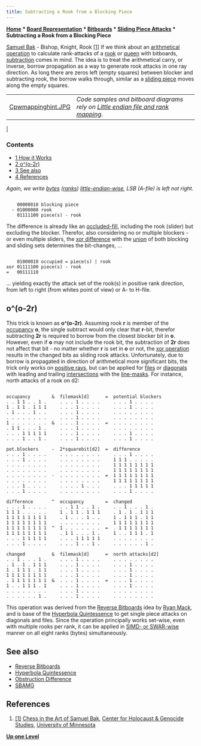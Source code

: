 ```yaml
---
title: Subtracting a Rook from a Blocking Piece
---
```

**[Home](Home "Home") \* [Board Representation](Board_Representation "Board Representation") \* [Bitboards](Bitboards "Bitboards") \* [Sliding Piece Attacks](Sliding_Piece_Attacks "Sliding Piece Attacks") \* Subtracting a Rook from a Blocking Piece**



 [](http://chgs.elevator.umn.edu/asset/viewAsset/57f3b6787d58ae5f74bf8ba9#57f3b6d77d58ae5574bf8bb6) [Samuel Bak](Category:Samuel_Bak "Category:Samuel Bak") - Bishop, Knight, Rook <a id="cite-note-1" href="#cite-ref-1">[1]</a> 
If we think about an [arithmetical operation](General_Setwise_Operations#ArithmeticalOperations "General Setwise Operations") to calculate rank-attacks of a [rook](Rook "Rook") or [queen](Queen "Queen") with bitboards, [subtraction](General_Setwise_Operations#Subtraction "General Setwise Operations") comes in mind. The idea is to treat the arithmetical carry, or inverse, borrow propagation as a way to generate rook attacks in one ray direction. As long there are zeros left (empty squares) between blocker and subtracting rook, the borrow walks through, similar as a [sliding piece](Sliding_Pieces "Sliding Pieces") moves along the empty squares.





|  |  |
| --- | --- |
| [Cpwmappinghint.JPG](Square_Mapping_Considerations "Square Mapping Considerations")  | *Code samples and bitboard diagrams rely on [Little endian file and rank mapping](Square_Mapping_Considerations#LittleEndianRankFileMapping "Square Mapping Considerations")*.
 |


### Contents


* [1 How it Works](#how-it-works)
* [2 o^(o-2r)](#o.5e.28o-2r.29)
* [3 See also](#see-also)
* [4 References](#references)






*Again, we write [bytes](Byte "Byte") ([ranks](Ranks "Ranks")) [little-endian-wise](Square_Mapping_Considerations#LittleEndianRankFileMapping "Square Mapping Considerations"), LSB (A-file) is left not right.*




```

    00000010 blocking piece
  - 01000000 rook
    01111100 piece(s) - rook

```

The difference is already like an [occluded-fill](Dumb7Fill "Dumb7Fill"), including the rook (slider) but excluding the blocker. Therefor, also considering no or multiple blockers - or even multiple sliders, the [xor difference](General_Setwise_Operations#ExclusiveOr "General Setwise Operations") with the [union](General_Setwise_Operations#Union "General Setwise Operations") of both blocking and sliding sets determines the bit-changes, ...




```

    01000010 occupied = piece(s) | rook
xor 01111100 piece(s) - rook
=   00111110

```

... yielding exactly the attack set of the rook(s) in positive rank direction, from left to right (from whites point of view) or A- to H-file.




## o^(o-2r)


This trick is known as **o^(o-2r)**. Assuming rook **r** is member of the [occupancy](Occupancy "Occupancy") **o**, the single subtract would only clear that **r**-bit, therefor subtracting **2r** is required to borrow from the closest blocker bit in **o**. However, even if **o** may not include the rook bit, the subtraction of **2r** does not affect that bit - no matter whether **r** is set in **o** or not, the [xor operation](General_Setwise_Operations#ExclusiveOr "General Setwise Operations") results in the changed bits as sliding rook attacks. Unfortunately, due to borrow is propagated in direction of arithmetical more significant bits, the trick only works on [positive rays](On_an_empty_Board#PositiveRays "On an empty Board"), but can be applied for [files](Files "Files") or [diagonals](Diagonals "Diagonals") with leading and trailing [intersections](General_Setwise_Operations#Intersection "General Setwise Operations") with the [line-masks](On_an_empty_Board#LineAttacks "On an empty Board"). For instance, north attacks of a rook on d2:




```

occupancy        &  filemask[d]      =  potential blockers
. . 1 1 . . 1 .     . . . 1 . . . .     . . . 1 . . . .
1 . 1 1 . 1 1 1     . . . 1 . . . .     . . . 1 . . . .
. 1 . . . 1 . .     . . . 1 . . . .     . . . . . . . .
. . . . . . . .     . . . 1 . . . .     . . . . . . . .
1 . . . . . . .  &  . . . 1 . . . .  =  . . . . . . . .
. 1 1 . . . 1 .     . . . 1 . . . .     . . . . . . . .
. . . 1 1 1 1 1     . . . 1 . . . .     . . . 1 . . . .
. . . 1 . . 1 .     . . . 1 . . . .     . . . 1 . . . .

pot.blockers     -  2*squarebit[d2]  =  difference
. . . 1 . . . .     . . . . . . . .     . . . 1 . . . .
. . . 1 . . . .     . . . . . . . .     1 1 1 . . . . .
. . . . . . . .     . . . . . . . .     1 1 1 1 1 1 1 1
. . . . . . . .     . . . . . . . .     1 1 1 1 1 1 1 1
. . . . . . . .  -  . . . . . . . .  =  1 1 1 1 1 1 1 1
. . . . . . . .     . . . . . . . .     1 1 1 1 1 1 1 1
. . . 1 . . . .     . . . . 1 . . .     . . . 1 1 1 1 1
. . . 1 . . . .     . . . . . . . .     . . . 1 . . . .

difference       ^  occupancy        =  changed
. . . 1 . . . .     . . 1 1 . . 1 .     . . 1 . . . 1 .
1 1 1 . . . . .     1 . 1 1 . 1 1 1     . 1 . 1 . 1 1 1
1 1 1 1 1 1 1 1     . 1 . . . 1 . .     1 . 1 1 1 . 1 1
1 1 1 1 1 1 1 1     . . . . . . . .     1 1 1 1 1 1 1 1
1 1 1 1 1 1 1 1  ^  1 . . . . . . .  =  . 1 1 1 1 1 1 1
1 1 1 1 1 1 1 1     . 1 1 . . . 1 .     1 . . 1 1 1 . 1
. . . 1 1 1 1 1     . . . 1 1 1 1 1     . . . . . . . .
. . . 1 . . . .     . . . 1 . . 1 .     . . . . . . 1 .

changed          &  filemask[d]      =  north attacks[d2]
. . 1 . . . 1 .     . . . 1 . . . .     . . . . . . . .
. 1 . 1 . 1 1 1     . . . 1 . . . .     . . . 1 . . . .
1 . 1 1 1 . 1 1     . . . 1 . . . .     . . . 1 . . . .
1 1 1 1 1 1 1 1     . . . 1 . . . .     . . . 1 . . . .
. 1 1 1 1 1 1 1  &  . . . 1 . . . .  =  . . . 1 . . . .
1 . . 1 1 1 . 1     . . . 1 . . . .     . . . 1 . . . .
. . . . . . . .     . . . 1 . . . .     . . . . . . . .
. . . . . . 1 .     . . . 1 . . . .     . . . . . . . .

```

This operation was derived from the [Reverse Bitboards](Reverse_Bitboards "Reverse Bitboards") idea by [Ryan Mack](Ryan_Mack "Ryan Mack"), and is base of the [Hyperbola Quintessence](Hyperbola_Quintessence "Hyperbola Quintessence") to get single piece attacks on diagonals and files. Since the operation principally works set-wise, even with multiple rooks per rank, it can be applied in [SIMD- or SWAR-wise](Fill_by_Subtraction "Fill by Subtraction") manner on all eight ranks (bytes) simultaneously.



## See also


* [Reverse Bitboards](Reverse_Bitboards "Reverse Bitboards")
* [Hyperbola Quintessence](Hyperbola_Quintessence "Hyperbola Quintessence")
* [Obstruction Difference](Obstruction_Difference "Obstruction Difference")
* [SBAMG](SBAMG "SBAMG")


## References


1. <a id="cite-ref-1" href="#cite-note-1">[1]</a> [Chess in the Art of Samuel Bak](http://chgs.elevator.umn.edu/asset/viewAsset/57f3b6787d58ae5f74bf8ba9#57f3b6d77d58ae5574bf8bb6), [Center for Holocaust & Genocide Studies](http://www.chgs.umn.edu/), [University of Minnesota](University_of_Minnesota "University of Minnesota")

**[Up one Level](Sliding_Piece_Attacks "Sliding Piece Attacks")**







 

